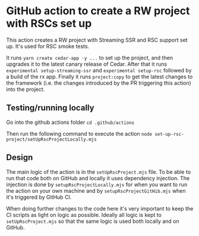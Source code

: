 # GitHub action to create a RW project with RSCs set up

This action creates a RW project with Streaming SSR and RSC support set up.
It's used for RSC smoke tests.

It runs `yarn create cedar-app -y ...` to set up the project, and then upgrades
it to the latest canary release of Cedar. After that it runs
`experimental setup-streaming-ssr` and `experimental setup-rsc` followed by
a build of the rx app. Finally it runs `project:copy` to get the latest
changes to the framework (i.e. the changes introduced by the PR triggering this
action) into the project.

## Testing/running locally

Go into the github actions folder
`cd .github/actions`

Then run the following command to execute the action
`node set-up-rsc-project/setUpRscProjectLocally.mjs`

## Design

The main logic of the action is in the `setUpRscProject.mjs` file. To be able
to run that code both on GitHub and locally it uses dependency injection. The
injection is done by `setupRscProjectLocally.mjs` for when you want to run
the action on your own machine and by `setupRscProjectGitHib.mjs` when it's
triggered by GitHub CI.

When doing further changes to the code here it's very important to keep the
CI scripts as light on logic as possible. Ideally all logic is kept to
`setUpRscProject.mjs` so that the same logic is used both locally and on
GitHub.
